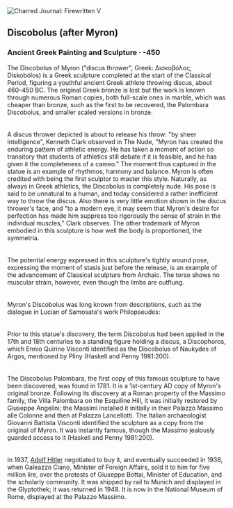<div class="artwork-of-the-day">
  <div class="container">
    <div class="img-wrapper">
      <img
        src="https://uploads3.wikiart.org/00309/images/ancient-greek-painting/greek-statue-discus-thrower-2-century-ac.jpg!Large.jpg"
        alt="Charred Journal: Firewritten V" />
    </div>
    <div class="artwork-detail">
      <div class="artwork-origin"> 
        <h2 class="artwork-name">Discobolus (after Myron)</h2>
        <h3 class="artist">
          Ancient Greek Painting and Sculpture
                    ·  -450
        </h3>
      </div>
      <p class="description">
        <span class="artwork-description-text ng-binding" ng-bind-html="viewModel.ArtworkOfTheDay.Description | unsafe">The Discobolus of Myron ("discus thrower", Greek: Δισκοβόλος, Diskobólos) is a Greek sculpture completed at the start of the Classical Period, figuring a youthful ancient Greek athlete throwing discus, about 460–450&nbsp;BC. The original Greek bronze is lost but the work is known through numerous Roman copies, both full-scale ones in marble, which was cheaper than bronze, such as the first to be recovered, the Palombara Discobolus, and smaller scaled versions in bronze.<br>
<br>
<br>A discus thrower depicted is about to release his throw: "by sheer intelligence", Kenneth Clark observed in The Nude, "Myron has created the enduring pattern of athletic energy. He has taken a moment of action so transitory that students of athletics still debate if it is feasible, and he has given it the completeness of a cameo." The moment thus captured in the statue is an example of rhythmos, harmony and balance. Myron is often credited with being the first sculptor to master this style. Naturally, as always in Greek athletics, the Discobolus is completely nude. His pose is said to be unnatural to a human, and today considered a rather inefficient way to throw the discus. Also there is very little emotion shown in the discus thrower's face, and "to a modern eye, it may seem that Myron's desire for perfection has made him suppress too rigorously the sense of strain in the individual muscles," Clark observes. The other trademark of Myron embodied in this sculpture is how well the body is proportioned, the symmetria.<br>
<br>
<br>The potential energy expressed in this sculpture's tightly wound pose, expressing the moment of stasis just before the release, is an example of the advancement of Classical sculpture from Archaic. The torso shows no muscular strain, however, even though the limbs are outflung.<br>
<br>
<br>Myron's Discobolus was long known from descriptions, such as the dialogue in Lucian of Samosata's work Philopseudes:<br>
<br>
<br>Prior to this statue's discovery, the term Discobolus had been applied in the 17th and 18th centuries to a standing figure holding a discus, a Discophoros, which Ennio Quirino Visconti identified as the Discobolus of Naukydes of Argos, mentioned by Pliny (Haskell and Penny 1981:200).<br>
<br>
<br>The Discobolus Palombara, the first copy of this famous sculpture to have been discovered, was found in 1781. It is a 1st-century AD copy of Myron's original bronze. Following its discovery at a Roman property of the Massimo family, the Villa Palombara on the Esquiline Hill, it was initially restored by Giuseppe Angelini; the Massimi installed it initially in their Palazzo Massimo alle Colonne and then at Palazzo Lancellotti. The Italian archaeologist Giovanni Battista Visconti identified the sculpture as a copy from the original of Myron. It was instantly famous, though the Massimo jealously guarded access to it (Haskell and Penny 1981:200).<br>
<br>
<br>In 1937, <a target="_blank" href="/en/adolf-hitler">Adolf Hitler</a> negotiated to buy it, and eventually succeeded in 1938, when Galeazzo Ciano, Minister of Foreign Affairs, sold it to him for five million lire, over the protests of Giuseppe Bottai, Minister of Education, and the scholarly community. It was shipped by rail to Munich and displayed in the Glyptothek; it was returned in 1948. It is now in the National Museum of Rome, displayed at the Palazzo Massimo.<br></span>
                        <div class="text-shadow-container" ng-show="showShadow" style=""></div>
      </p>
    </div>
  </div>

</div>
